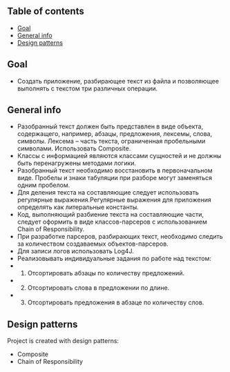 ﻿## Table of contents
* [Goal](#goal)
* [General info](#general-info)
* [Design patterns](#design-patterns)

## Goal
* Cоздать приложение, разбирающее текст из файла и позволяющее
выполнять с текстом три различных операции.

## General info
* Разобранный текст должен быть представлен в виде объекта, содержащего, например, абзацы, предложения, лексемы, слова, символы. Лексема – часть текста, ограниченная пробельными символами. Использовать Composite.
* Классы с информацией являются классами сущностей и не должны быть перенагружены
методами логики.
* Разобранный текст необходимо восстановить в первоначальном виде. Пробелы и знаки
табуляции при разборе могут заменяться одним пробелом.
* Для деления текста на составляющие следует использовать регулярные выражения.Регулярные выражения для приложения определять как литеральные константы.
* Код, выполняющий разбиение текста на составляющие части, следует оформить в виде
классов-парсеров с использованием Chain of Responsibility.
* При разработке парсеров, разбирающих текст, необходимо следить за количеством
создаваемых объектов-парсеров.
* Для записи логов использовать Log4J.
* Реализовывать индивидуальные задания по работе над текстом: 
* 1. Отсортировать абзацы по количеству предложений.
* 2. Отсортировать слова в предложении по длине.
* 3. Отсортировать предложения в абзаце по количеству слов.
	
## Design patterns
Project is created with design patterns:
* Composite
* Chain of Responsibility